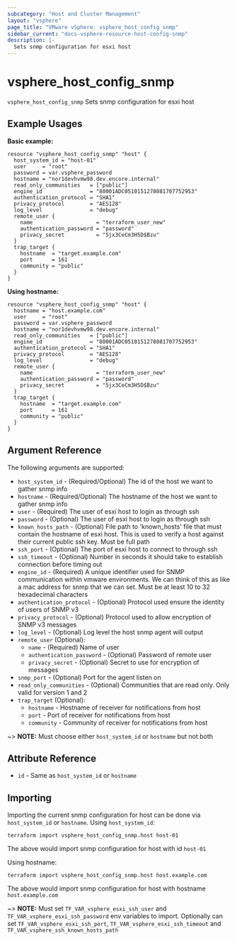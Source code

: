 ```yaml
---
subcategory: "Host and Cluster Management"
layout: "vsphere"
page_title: "VMware vSphere: vsphere_host_config_snmp"
sidebar_current: "docs-vsphere-resource-host-config-snmp"
description: |-
  Sets snmp configuration for esxi host
---
```


# vsphere_host_config_snmp

`vsphere_host_config_snmp` Sets snmp configuration for esxi host

## Example Usages

**Basic example:**

```hcl
resource "vsphere_host_config_snmp" "host" {
  host_system_id = "host-01"
  user     = "root"
  password = var.vsphere_password
  hostname = "nor1devhvmw98.dev.encore.internal"
  read_only_communities   = ["public"]
  engine_id               = "80001ADC0510151278081707752953"
  authentication_protocol = "SHA1"
  privacy_protocol        = "AES128"
  log_level               = "debug"
  remote_user {
    name                    = "terraform_user_new"
    authentication_password = "password"
    privacy_secret          = "5jx3CeCm3H5D$Bzu"
  }
  trap_target {
    hostname  = "target.example.com"
    port      = 161
    community = "public"
  }
}
```

**Using hostname:**

```hcl
resource "vsphere_host_config_snmp" "host" {
  hostname = "host.example.com"
  user     = "root"
  password = var.vsphere_password
  hostname = "nor1devhvmw98.dev.encore.internal"
  read_only_communities   = ["public"]
  engine_id               = "80001ADC0510151278081707752953"
  authentication_protocol = "SHA1"
  privacy_protocol        = "AES128"
  log_level               = "debug"
  remote_user {
    name                    = "terraform_user_new"
    authentication_password = "password"
    privacy_secret          = "5jx3CeCm3H5D$Bzu"
  }
  trap_target {
    hostname  = "target.example.com"
    port      = 161
    community = "public"
  }
}
```

## Argument Reference

The following arguments are supported:

* `host_system_id` - (Required/Optional) The id of the host we want to gather snmp info
* `hostname` - (Required/Optional) The hostname of the host we want to gather snmp info
* `user` - (Required) The user of esxi host to login as through ssh
* `password` - (Optional) The user of esxi host to login as through ssh
* `known_hosts_path` - (Optional) File path to 'known_hosts' file that must contain the hostname of esxi host.  This is used to verify a host against their current public ssh key.  Must be full path
* `ssh_port` - (Optional) The port of esxi host to connect to through ssh
* `ssh_timeout` - (Optional) Number in seconds it should take to establish connection before timing out
* `engine_id` - (Required) A unique identifier used for SNMP communication within vmware environments.  We can think of this as like a mac address for snmp that we can set.  Must be at least 10 to 32 hexadecimal characters
* `authentication_protocol` - (Optional) Protocol used ensure the identity of users of SNMP v3
* `privacy_protocol` - (Optional) Protocol used to allow encryption of SNMP v3 messages
* `log_level` - (Optional) Log level the host snmp agent will output
* `remote_user` (Optional):
    * `name` - (Required) Name of user
    * `authentication_password` - (Optional) Password of remote user
    * `privacy_secret` - (Optional) Secret to use for encryption of messages
* `snmp_port` - (Optional) Port for the agent listen on
* `read_only_communities` - (Optional) Communities that are read only.  Only valid for version 1 and 2
* `trap_target` (Optional):
    * `hostname` - Hostname of receiver for notifications from host
    * `port` - Port of receiver for notifications from host
    * `community` - Community of receiver for notifications from host

~> **NOTE:** Must choose either `host_system_id` or `hostname` but not both

## Attribute Reference

* `id` - Same as `host_system_id` or `hostname`

## Importing

Importing the current snmp configuration for host can be done via `host_system_id` or `hostname`.  Using `host_system_id`:

```
terraform import vsphere_host_config_snmp.host host-01
```

The above would import snmp configuration for host with id `host-01`

Using hostname:

```
terraform import vsphere_host_config_snmp.host host.example.com
```

The above would import snmp configuration for host with hostname `host.example.com`

~> **NOTE:** Must set `TF_VAR_vsphere_esxi_ssh_user` and `TF_VAR_vsphere_esxi_ssh_password` env variables to import. Optionally can set `TF_VAR_vsphere_esxi_ssh_port`, `TF_VAR_vsphere_esxi_ssh_timeout` and `TF_VAR_vsphere_ssh_known_hosts_path`